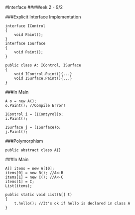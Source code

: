 #Interface												###Week 2 - 9/2

###Explicit Interface Implementation

```
interface IControl
{
	void Paint();
}
interface ISurface
{
	void Paint();
}

public class A: IControl, ISurface
{
	void IControl.Paint(){...}
	void ISurface.Paint(){...}
}
```
###In Main
```
A o = new A();
o.Paint(); //Compile Error!

IControl i = (IContyrol)o;
i.Paint();

ISurface j = (ISurface)o;
j.Paint();
```

###Polymorphism
```
public abstract class A{}
```
###In Main
```
A[] items = new A[10];
items[0] = new B(); //A<-B
items[1] = new C(); //A<-C
items[1] = C;
List(items);

public static void List(A[] t)
{
	t.hello(); //It's ok if hello is declared in class A
}
```
